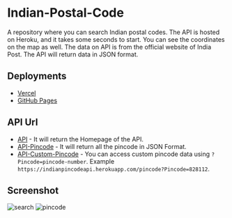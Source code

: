 # Indian-Postal-Code
A repository where you can search Indian postal codes. The API is hosted on Heroku, and it takes some seconds to start. You can see the coordinates on the map as well. The data on API is from the official website of India Post. The API will return data in JSON format.

## Deployments
- [Vercel](https://indian-postal-code.vercel.app)
- [GitHub Pages](https://harsh1x4.github.io/Indian-Postal-Code/)

## API Url
- [API](https://indianpincodeapi.herokuapp.com) - It will return the Homepage of the API.
- [API-Pincode](https://indianpincodeapi.herokuapp.com/pincode) - It will return all the pincode in JSON Format.
- [API-Custom-Pincode](https://indianpincodeapi.herokuapp.com/pincode?Pincode=828112) - You can access custom pincode data using ```?Pincode=pincode-number```. Example ```https://indianpincodeapi.herokuapp.com/pincode?Pincode=828112```.

## Screenshot
![search](https://user-images.githubusercontent.com/93096721/199703202-c698b78e-712b-47fb-bd4c-33e98b878c8a.png)
![pincode](https://user-images.githubusercontent.com/93096721/199703797-6e2edbd0-bf9b-4b23-9d5f-d407799e61e1.png)
